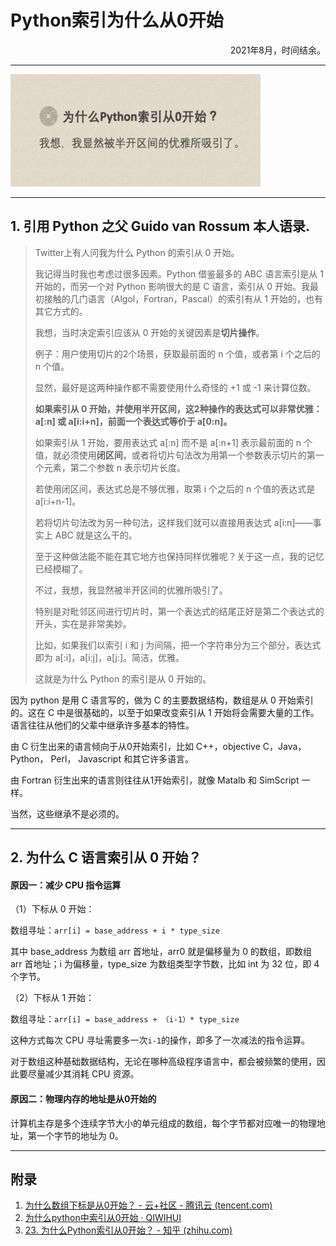 # Python索引为什么从0开始

<p align="right">2021年8月，时间结余。</p>

---

 <img src="..\pictures\python\index0.jpg" title="盛水最多的容器" width="400px" height="180px">

---

## 1. 引用 Python 之父 Guido van Rossum 本人语录.

> Twitter上有人问我为什么 Python 的索引从 0 开始。
>
> 我记得当时我也考虑过很多因素。Python 借鉴最多的 ABC 语言索引是从 1 开始的，而另一个对 Python 影响很大的是 C 语言，索引从 0 开始。我最初接触的几门语言（Algol，Fortran，Pascal）的索引有从 1 开始的，也有其它方式的。
>
> 我想，当时决定索引应该从 0 开始的关键因素是**切片操作**。
>
> 例子：用户使用切片的2个场景，获取最前面的 n 个值，或者第 i 个之后的 n 个值。
>
> 显然，最好是这两种操作都不需要使用什么奇怪的 +1 或 -1 来计算位数。
>
> **如果索引从 0 开始，并使用半开区间，这2种操作的表达式可以非常优雅：a[:n] 或 a[i:i+n]，前面一个表达式等价于 a[0:n]。**
>
> 如果索引从 1 开始，要用表达式 a[:n] 而不是 a[:n+1] 表示最前面的 n 个值，就必须使用**闭区间**，或者将切片句法改为用第一个参数表示切片的第一个元素，第二个参数 n 表示切片长度。
>
> 若使用闭区间，表达式总是不够优雅，取第 i 个之后的 n 个值的表达式是 a[i:i+n-1]。
>
> 若将切片句法改为另一种句法，这样我们就可以直接用表达式 a[i:n]——事实上 ABC 就是这么干的。
>
> 至于这种做法能不能在其它地方也保持同样优雅呢？关于这一点，我的记忆已经模糊了。
>
> 不过，我想，我显然被半开区间的优雅所吸引了。
>
> 特别是对毗邻区间进行切片时，第一个表达式的结尾正好是第二个表达式的开头，实在是非常美妙。
>
> 比如，如果我们以索引 i 和 j 为间隔，把一个字符串分为三个部分，表达式即为 a[:i]，a[i:j]，a[j:]。简洁，优雅。
>
> 这就是为什么 Python 的索引是从 0 开始的。

因为 python 是用 C 语言写的，做为 C 的主要数据结构，数组是从 0 开始索引的。这在 C 中是很基础的，以至于如果改变索引从 1 开始将会需要大量的工作。语言往往从他们的父辈中继承许多基本的特性。

由 C 衍生出来的语言倾向于从0开始索引，比如 C++，objective C，Java，Python， Perl， Javascript 和其它许多语言。

由 Fortran 衍生出来的语言则往往从1开始索引，就像 Matalb 和 SimScript 一样。

当然，这些继承不是必须的。

---

## 2. 为什么 C 语言索引从 0 开始？

#### 原因一：减少 CPU 指令运算

 （1）下标从 0 开始：

 数组寻址：`arr[i] = base_address + i * type_size`

其中 base_address 为数组 arr 首地址，arr0 就是偏移量为 0 的数组，即数组 arr 首地址；i 为偏移量，type_size 为数组类型字节数，比如 int 为 32 位，即 4 个字节。

 （2）下标从 1 开始：

 数组寻址：`arr[i] = base_address + （i-1）* type_size`

这种方式每次 CPU 寻址需要多一次`i-1`的操作，即多了一次减法的指令运算。

对于数组这种基础数据结构，无论在哪种高级程序语言中，都会被频繁的使用，因此要尽量减少其消耗 CPU 资源。

#### 原因二：物理内存的地址是从0开始的

计算机主存是多个连续字节大小的单元组成的数组，每个字节都对应唯一的物理地址，第一个字节的地址为 0。

---

## 附录

1. [为什么数组下标是从0开始？ - 云+社区 - 腾讯云 (tencent.com)](https://cloud.tencent.com/developer/article/1359222)
2. [为什么python中索引从0开始 · QIWIHUI](https://qiwihui.com/qiwihui-blog-14/)
3. [23. 为什么Python索引从0开始？ - 知乎 (zhihu.com)](https://zhuanlan.zhihu.com/p/73936923)

